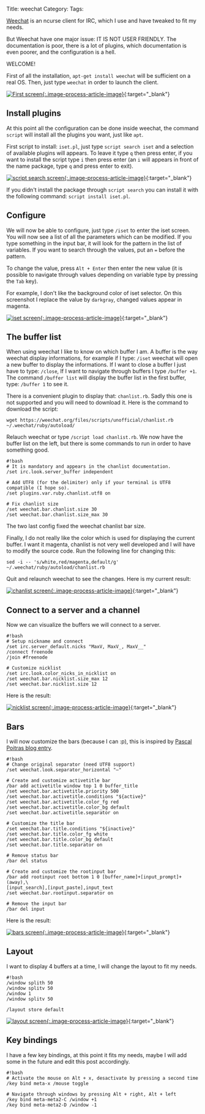 Title: weechat
Category:
Tags:

[Weechat](https://weechat.org/) is an ncurse client for IRC,
which I use and have tweaked to fit my needs.

But Weechat have one major issue: IT IS NOT USER FRIENDLY.
The documentation is poor, there is a lot of plugins,
which documentation is even poorer, and the configuration is a hell.

WELCOME!

First of all the installation, `apt-get install weechat`
will be sufficient on a real OS. Then, just type `weechat` in
order to launch the client.

[![First screen]({filename}/images/weechat_1.png){:.image-process-article-image}]({filename}/images/weechat_1.png){:target="_blank"}

## Install plugins
At this point all the configuration can be done inside weechat,
the command `script` will install all the plugins you want, just like `apt`.

First script to install: `iset.pl`, just type `script search iset` and a
selection of available plugins will appears.
To leave it type `q` then press enter, if you want to install the script
type `i` then press enter (an `i` will appears in front of the name package,
type `q` and press enter to exit).

[![script search screen]({filename}/images/weechat_script.png){:.image-process-article-image}]({filename}/images/weechat_script.png){:target="_blank"}

If you didn't install the package through `script search` you can install it
with the following command: `script install iset.pl`.

## Configure
We will now be able to configure, just type `/iset` to enter the iset screen.
You will now see a list of all the parameters which can be modified.
If you type something in the input bar, it will look for the pattern in
the list of variables. If you want to search through the values, put an
`=` before the pattern.

To change the value, press `Alt + Enter` then enter the new value
(it is possible to navigate through values depending on variable type by
pressing the `Tab` key).

For example, I don't like the background color of iset selector.
On this screenshot I replace the value by `darkgray`,
changed values appear in magenta.

[![iset screen]({filename}/images/weechat_iset.png){:.image-process-article-image}]({filename}/images/weechat_iset.png){:target="_blank"}

## The buffer list
When using weechat I like to know on which buffer I am.
A buffer is the way weechat display informations, for example if I type:
`/iset` weechat will open a new buffer to display the informations.
If I want to close a buffer I just have to type: `/close`, If I want
to navigate through buffers I type `/buffer +1`. The command `/buffer list`
will display the buffer list in the first buffer, type: `/buffer 1` to see it.

There is a convenient plugin to display that: `chanlist.rb`.
Sadly this one is not supported and you will need to download it.
Here is the command to download the script:

`wget https://weechat.org/files/scripts/unofficial/chanlist.rb ~/.weechat/ruby/autoload/`

Relauch weechat or type `/script load chanlist.rb`.
We now have the buffer list on the left, but there is some commands to run in order to
have something good.

```
#!bash
# It is mandatory and appears in the chanlist documentation.
/set irc.look.server_buffer independent

# Add UTF8 (for the delimiter) only if your terminal is UTF8 compatible (I hope so).
/set plugins.var.ruby.chanlist.utf8 on

# Fix chanlist size
/set weechat.bar.chanlist.size 30
/set weechat.bar.chanlist.size_max 30
```

The two last config fixed the weechat chanlist bar size.

Finally, I do not really like the color which is used for displaying the current
buffer. I want it magenta, chanlist is not very well developed and I will have to
modify the source code. Run the following line for changing this:

`sed -i -- 's/white,red/magenta,default/g' ~/.weechat/ruby/autoload/chanlist.rb`

Quit and relaunch weechat to see the changes. Here is my current result:

[![chanlist screen]({filename}/images/weechat_chanlist.png){:.image-process-article-image}]({filename}/images/weechat_chanlist.png){:target="_blank"}

## Connect to a server and a channel
Now we can visualize the buffers we will connect to a server.

```
#!bash
# Setup nickname and connect
/set irc.server_default.nicks "MaxV, MaxV_, MaxV__"
/connect freenode
/join #freenode

# Customize nicklist
/set irc.look.color_nicks_in_nicklist on
/set weechat.bar.nicklist.size_max 12
/set weechat.bar.nicklist.size 12
```

Here is the result:

[![nicklist screen]({filename}/images/weechat_nicklist.png){:.image-process-article-image}]({filename}/images/weechat_nicklist.png){:target="_blank"}

## Bars

I will now customize the bars (because I can :p), this is inspired by
[Pascal Poitras blog entry](http://pascalpoitras.com/my-weechat-configuration/).

```
#!bash
# Change original separator (need UTF8 support)
/set weechat.look.separator_horizontal "—"

# Create and customize activetitle bar
/bar add activetitle window top 1 0 buffer_title
/set weechat.bar.activetitle.priority 500
/set weechat.bar.activetitle.conditions "${active}"
/set weechat.bar.activetitle.color_fg red
/set weechat.bar.activetitle.color_bg default
/set weechat.bar.activetitle.separator on

# Customize the title bar
/set weechat.bar.title.conditions "${inactive}"
/set weechat.bar.title.color_fg white
/set weechat.bar.title.color_bg default
/set weechat.bar.title.separator on

# Remove status bar
/bar del status

# Create and customize the rootinput bar
/bar add rootinput root bottom 1 0 [buffer_name]+[input_prompt]+(away),\
[input_search],[input_paste],input_text
/set weechat.bar.rootinput.separator on

# Remove the input bar
/bar del input
```

Here is the result:

[![bars screen]({filename}/images/weechat_bars.png){:.image-process-article-image}]({filename}/images/weechat_bars.png){:target="_blank"}

## Layout

I want to display 4 buffers at a time, I will change the layout to fit my needs.

```
#!bash
/window splith 50
/window splitv 50
/window 1
/window splitv 50

/layout store default
```

[![layout screen]({filename}/images/weechat_layout.png){:.image-process-article-image}]({filename}/images/weechat_layout.png){:target="_blank"}


## Key bindings

I have a few key bindings, at this point it fits my needs,
maybe I will add some in the future and edit this post accordingly.

```
#!bash
# Activate the mouse on Alt + x, desactivate by pressing a second time
/key bind meta-x /mouse toggle

# Navigate through windows by pressing Alt + right, Alt + left
/key bind meta-meta2-C /window +1
/key bind meta-meta2-D /window -1
```
